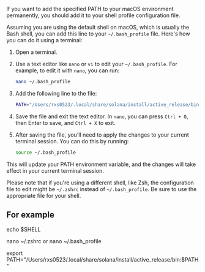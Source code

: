 If you want to add the specified PATH to your macOS environment permanently, you should add it to your shell profile configuration file. 

Assuming you are using the default shell on macOS, which is usually the Bash shell, you can add this line to your `~/.bash_profile` file. Here's how you can do it using a terminal:

1. Open a terminal.

2. Use a text editor like `nano` or `vi` to edit your `~/.bash_profile`. For example, to edit it with `nano`, you can run:

   ```bash
   nano ~/.bash_profile
   ```

3. Add the following line to the file:

   ```bash
   PATH="/Users/rxs0523/.local/share/solana/install/active_release/bin:$PATH"
   ```

4. Save the file and exit the text editor. In `nano`, you can press `Ctrl + O`, then Enter to save, and `Ctrl + X` to exit.

5. After saving the file, you'll need to apply the changes to your current terminal session. You can do this by running:

   ```bash
   source ~/.bash_profile
   ```

This will update your PATH environment variable, and the changes will take effect in your current terminal session.

Please note that if you're using a different shell, like Zsh, the configuration file to edit might be `~/.zshrc` instead of `~/.bash_profile`. Be sure to use the appropriate file for your shell.


## For example
echo $SHELL

nano ~/.zshrc  or nano ~/.bash_profile

export PATH="/Users/rxs0523/.local/share/solana/install/active_release/bin:$PATH"
 
